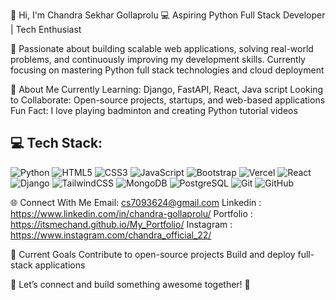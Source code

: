 👋 Hi, I'm Chandra Sekhar Gollaprolu
💻 Aspiring Python Full Stack Developer | Tech Enthusiast 

🚀 Passionate about building scalable web applications, solving real-world problems, and continuously improving my development skills. Currently focusing on mastering Python full stack technologies and cloud deployment

💫 About Me
Currently Learning: Django, FastAPI, React, Java script
Looking to Collaborate: Open-source projects, startups, and web-based applications
Fun Fact: I love playing badminton and creating Python tutorial videos


## 💻 Tech Stack:
![Python](https://img.shields.io/badge/python-%2314354C.svg?style=for-the-badge&logo=python&logoColor=white)
![HTML5](https://img.shields.io/badge/html5-%23E34F26.svg?style=for-the-badge&logo=html5&logoColor=white)
![CSS3](https://img.shields.io/badge/css3-%231572B6.svg?style=for-the-badge&logo=css3&logoColor=white)
![JavaScript](https://img.shields.io/badge/javascript-%23F7DF1E.svg?style=for-the-badge&logo=javascript&logoColor=black)
![Bootstrap](https://img.shields.io/badge/bootstrap-%23563D7C.svg?style=for-the-badge&logo=bootstrap&logoColor=white)
![Vercel](https://img.shields.io/badge/vercel-%23000000.svg?style=for-the-badge&logo=vercel&logoColor=white)
![React](https://img.shields.io/badge/react-%2320232a.svg?style=for-the-badge&logo=react&logoColor=%2361DAFB)
![Django](https://img.shields.io/badge/django-%23092E20.svg?style=for-the-badge&logo=django&logoColor=white)
![TailwindCSS](https://img.shields.io/badge/tailwindcss-%2338B2AC.svg?style=for-the-badge&logo=tailwind-css&logoColor=white)
![MongoDB](https://img.shields.io/badge/MongoDB-%2347A248.svg?style=for-the-badge&logo=mongodb&logoColor=white)
![PostgreSQL](https://img.shields.io/badge/PostgreSQL-316192?style=for-the-badge&logo=postgresql&logoColor=white)
![Git](https://img.shields.io/badge/git-%23F05033.svg?style=for-the-badge&logo=git&logoColor=white)
![GitHub](https://img.shields.io/badge/github-%23121011.svg?style=for-the-badge&logo=github&logoColor=white)



🌐 Connect With Me
Email: cs7093624@gmail.com
Linkedin : https://www.linkedin.com/in/chandra-gollaprolu/
Portfolio : https://itsmechand.github.io/My_Portfolio/ 
Instagram : https://www.instagram.com/chandra_official_22/


🎯 Current Goals
Contribute to open-source projects
Build and deploy full-stack applications



🔹 Let’s connect and build something awesome together! 🚀

